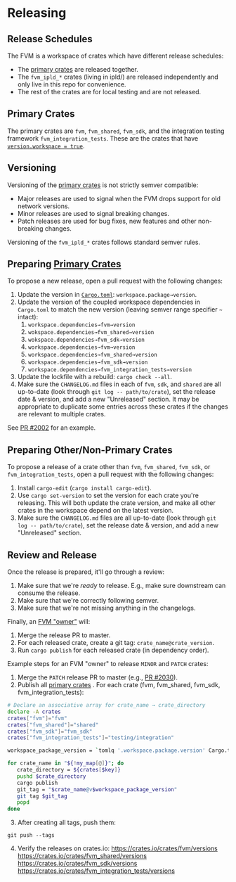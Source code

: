 # Releasing

## Release Schedules
The FVM is a workspace of crates which have different release schedules:

* The [primary crates](#primary-crates) are released together.
* The `fvm_ipld_*` crates (living in ipld/) are released independently and only live in this repo for convenience.
* The rest of the crates are for local testing and are not released.

## Primary Crates
The primary crates are `fvm`, `fvm_shared`, `fvm_sdk`, and the integration testing framework `fvm_integration_tests`.  These are the crates that have [`version.workspace = true`](https://github.com/search?q=repo%3Afilecoin-project%2Fref-fvm%20version.workspace%20%3D%20true&type=code).

## Versioning
Versioning of the [primary crates](#primary-crates) is not strictly semver compatible:

* Major releases are used to signal when the FVM drops support for old network versions.
* Minor releases are used to signal breaking changes.
* Patch releases are used for bug fixes, new features and other non-breaking changes.

Versioning of the `fvm_ipld_*` crates follows standard semver rules.

## Preparing [Primary Crates](#primary-crates)

To propose a new release, open a pull request with the following changes:

1. Update the version in [`Cargo.toml`](https://github.com/filecoin-project/ref-fvm/blob/master/Cargo.toml): `workspace.package→version`.
2. Update the version of the coupled workspace dependencies in `Cargo.toml` to match the new version
   (leaving semver range specifier `~` intact):
   1. `workspace.dependencies→fvm→version`
   2. `wokspace.dependencies→fvm_shared→version`
   3. `wokspace.dependencies→fvm_sdk→version`
   1. `workspace.dependencies→fvm→version`
   2. `workspace.dependencies→fvm_shared→version`
   3. `workspace.dependencies→fvm_sdk→version`
   4. `workspace.dependencies→fvm_integration_tests→version`
3. Update the lockfile with a rebuild: `cargo check --all`.
4. Make sure the `CHANGELOG.md` files in each of `fvm`, `sdk`, and `shared` are all up-to-date (look
   through `git log -- path/to/crate`), set the release date & version, and add a new "Unreleased"
   section. It may be appropriate to duplicate some entries across these crates if the changes are
   relevant to multiple crates.

See [PR #2002](https://github.com/filecoin-project/ref-fvm/pull/2002) for an example.

## Preparing Other/Non-Primary Crates

To propose a release of a crate other than `fvm`, `fvm_shared`, `fvm_sdk`, or
`fvm_integration_tests`, open a pull request with the following changes:

1. Install `cargo-edit` (`cargo install cargo-edit`).
2. Use `cargo set-version` to set the version for each crate you're releasing. This will both
   update the crate version, and make all other crates in the workspace depend on the latest version.
3. Make sure the `CHANGELOG.md` files are all up-to-date (look through `git log -- path/to/crate`),
   set the release date & version, and add a new "Unreleased" section.

## Review and Release

Once the release is prepared, it'll go through a review:

1. Make sure that we're _ready_ to release. E.g., make sure downstream can consume the release.
2. Make sure that we're correctly following semver.
3. Make sure that we're not missing anything in the changelogs.

Finally, an [FVM "owner"](https://github.com/orgs/filecoin-project/teams/fvm-crate-owners/members) will:

1. Merge the release PR to master.
2. For each released crate, create a git tag: `crate_name@crate_version`.
3. Run `cargo publish` for each released crate (in dependency order).

Example steps for an FVM "owner" to release `MINOR` and `PATCH` crates:

1. Merge the `PATCH` release PR to master (e.g., [PR #2030](https://github.com/filecoin-project/ref-fvm/pull/2030)).
2. Publish all [primary crates](#primary-crates) . For each crate (fvm, fvm_shared, fvm_sdk, fvm_integration_tests):

```bash
# Declare an associative array for crate_name → crate_directory
declare -A crates
crates["fvm"]="fvm"
crates["fvm_shared"]="shared"
crates["fvm_sdk"]="fvm_sdk"
crates["fvm_integration_tests"]="testing/integration"

workspace_package_version = `tomlq '.workspace.package.version' Cargo.toml`

for crate_name in "${!my_map[@]}"; do
   crate_directory = ${crates[$key]}     
   pushd $crate_directory
   cargo publish
   git_tag = "$crate_name@v$workspace_package_version"
   git tag $git_tag
   popd
done
```

3. After creating all tags, push them:

```shell
git push --tags
```

4. Verify the releases on crates.io:
   https://crates.io/crates/fvm/versions
   https://crates.io/crates/fvm_shared/versions
   https://crates.io/crates/fvm_sdk/versions
   https://crates.io/crates/fvm_integration_tests/versions
